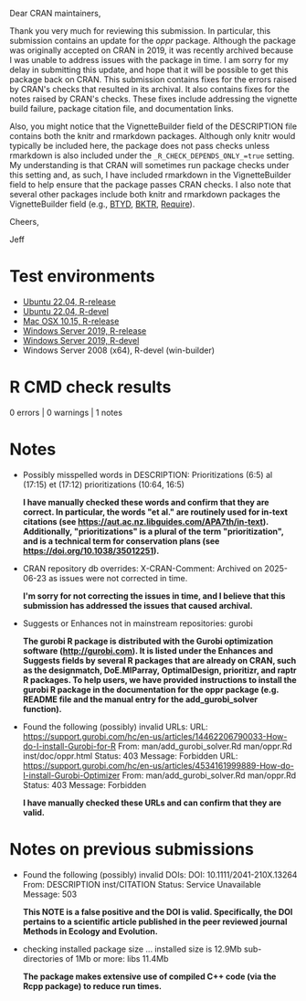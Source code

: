 Dear CRAN maintainers,

Thank you very much for reviewing this submission. In particular, this submission contains an update for the *oppr* package. Although the package was originally accepted on CRAN in 2019, it was recently archived because I was unable to address issues with the package in time. I am sorry for my delay in submitting this update, and hope that it will be possible to get this package back on CRAN. This submission contains fixes for the errors raised by CRAN's checks that resulted in its archival. It also contains fixes for the notes raised by CRAN's checks. These fixes include addressing the vignette build failure, package citation file, and documentation links.

Also, you might notice that the VignetteBuilder field of the DESCRIPTION file contains both the knitr and rmarkdown packages. Although only knitr would typically be included here, the package does not pass checks unless rmarkdown is also included under the `_R_CHECK_DEPENDS_ONLY_=true` setting. My understanding is that CRAN will sometimes run package checks under this setting and, as such, I have included rmarkdown in the VignetteBuilder field to help ensure that the package passes CRAN checks. I also note that several other packages include both knitr and rmarkdown packages the VignetteBuilder field (e.g., [BTYD](https://github.com/cran/BTYD/blob/master/DESCRIPTION#L26), [BKTR](https://github.com/cran/BKTR/blob/master/DESCRIPTION#L31), [Require](https://github.com/cran/Require/blob/master/DESCRIPTION#L42)).

Cheers,

Jeff

# Test environments

* [Ubuntu 22.04, R-release](https://github.com/prioritizr/oppr/actions?query=workflow%3AUbuntu)
* [Ubuntu 22.04, R-devel](https://github.com/prioritizr/oppr/actions?query=workflow%3AUbuntu)
* [Mac OSX 10.15, R-release](https://github.com/prioritizr/oppr/actions?query=workflow%3A%22Mac+OSX%22)
* [Windows Server 2019, R-release](https://github.com/prioritizr/oppr/actions?query=workflow%3AWindows)
* [Windows Server 2019, R-devel](https://github.com/prioritizr/oppr/actions?query=workflow%3AWindows)
* Windows Server 2008 (x64), R-devel (win-builder)

# R CMD check results

0 errors | 0 warnings | 1 notes

# Notes

* Possibly misspelled words in DESCRIPTION:
    Prioritizations (6:5)
    al (17:15)
    et (17:12)
    prioritizations (10:64, 16:5)

     **I have manually checked these words and confirm that they are correct. In particular, the words "et al." are routinely used for in-text citations (see https://aut.ac.nz.libguides.com/APA7th/in-text). Additionally, "prioritizations" is a plural of the term "prioritization", and is a technical term for conservation plans (see https://doi.org/10.1038/35012251).**

* CRAN repository db overrides:
  X-CRAN-Comment: Archived on 2025-06-23 as issues were not corrected
    in time.

     **I'm sorry for not correcting the issues in time, and I believe that this submission has addressed the issues that caused archival.**

* Suggests or Enhances not in mainstream repositories:
  gurobi

    **The gurobi R package is distributed with the Gurobi optimization software (http://gurobi.com). It is listed under the Enhances and Suggests fields by several R packages that are already on CRAN, such as the designmatch, DoE.MIParray, OptimalDesign, prioritizr, and raptr R packages. To help users, we have provided instructions to install the gurobi R package in the documentation for the oppr package (e.g. README file and the manual entry for the add_gurobi_solver function).**

* Found the following (possibly) invalid URLs:
    URL: https://support.gurobi.com/hc/en-us/articles/14462206790033-How-do-I-install-Gurobi-for-R
      From: man/add_gurobi_solver.Rd
            man/oppr.Rd
            inst/doc/oppr.html
      Status: 403
      Message: Forbidden
    URL: https://support.gurobi.com/hc/en-us/articles/4534161999889-How-do-I-install-Gurobi-Optimizer
      From: man/add_gurobi_solver.Rd
            man/oppr.Rd
      Status: 403
      Message: Forbidden

    **I have manually checked these URLs and can confirm that they are valid.**

# Notes on previous submissions

* Found the following (possibly) invalid DOIs:
    DOI: 10.1111/2041-210X.13264
      From: DESCRIPTION
            inst/CITATION
      Status: Service Unavailable
      Message: 503

    **This NOTE is a false positive and the DOI is valid. Specifically, the DOI pertains to a scientific article published in the peer reviewed journal Methods in Ecology and Evolution.**

* checking installed package size ...
    installed size is 12.9Mb
    sub-directories of 1Mb or more:
      libs  11.4Mb

    **The package makes extensive use of compiled C++ code (via the Rcpp package) to reduce run times.**

